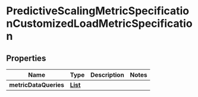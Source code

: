 

# PredictiveScalingMetricSpecificationCustomizedLoadMetricSpecification


## Properties

| Name | Type | Description | Notes |
|------------ | ------------- | ------------- | -------------|
|**metricDataQueries** | [**List**](List.md) |  |  |



